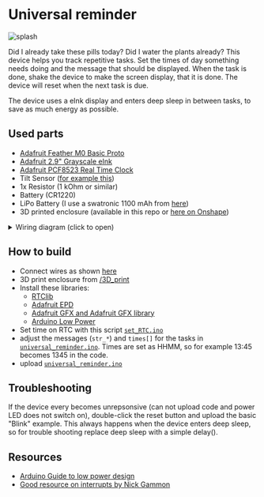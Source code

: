 
# Universal reminder

![splash](img/splash.gif)

Did I already take these pills today? Did I water the plants already? This device helps you track repetitive tasks. Set the times of day something needs doing and the message that should be displayed. When the task is done, shake the device to make the screen display, that it is done. The device will reset when the next task is due.

The device uses a eInk display and enters deep sleep in between tasks, to save as much energy as possible. 

## Used parts

- [Adafruit Feather M0 Basic Proto](https://www.adafruit.com/product/2772)
- [Adafruit 2.9" Grayscale eInk](https://www.adafruit.com/product/4777)
- [Adafruit PCF8523 Real Time Clock](https://www.adafruit.com/product/3295)
- Tilt Sensor ([for example this](https://naltronic.de/zubehoer/elek.-bauteile/sonstige/651/1x-sw-200d-vibration-erschuetterung-neigung-sensor-kugel-tilt-schalter-sw200d))
- 1x Resistor (1 kOhm or similar)
- Battery (CR1220)
- LiPo Battery (I use a swatronic 1100 mAh from [here](https://www.swaytronic.ch/SWAYTRONIC-LiPo-1S-3.7V-1100mAh-35C-70C-JST))
- 3D printed enclosure (available in this repo or [here on Onshape](https://cad.onshape.com/documents/8f49303399ef22a7e39bc2af/w/fa5502a23fe9f76c9c39dbc8/e/11aa9429d28955ad08e092fa?renderMode=0&uiState=632acc33edc92c60b2c7bdb9))

<details> 
  <summary>Wiring diagram (click to open)</summary>
   <img src="https://github.com/dogerber/universal_reminder/blob/main/img/wiring_diagram.png" />
</details>


## How to build
- Connect wires as shown [here](img/wiring_diagram.png)
- 3D print enclosure from [/3D_print](/3D_print)
- Install these libraries:
	- [RTClib](https://github.com/adafruit/RTClib)
	- [Adafruit EPD](https://github.com/adafruit/Adafruit_EPD)
	- [Adafruit GFX and Adafruit GFX library](https://github.com/adafruit/Adafruit-GFX-Library)
	- [Arduino Low Power](https://github.com/arduino-libraries/ArduinoLowPower)
- Set time on RTC with this script [```set_RTC.ino```](code/set_RTC/set_RTC.ino)
- adjust the messages (``str_*``) and ```times[]``` for the tasks in [```universal_reminder.ino```](code/universal_reminder/universal_reminder.ino). Times are set as HHMM, so for example 13:45 becomes 1345 in the code.
- upload [```universal_reminder.ino```](code/universal_reminder/universal_reminder.ino)


## Troubleshooting
If the device every becomes unrepsonsive (can not upload code and power LED does not switch on), double-click the reset button and upload the basic "Blink" example. This always happens when the device enters deep sleep, so for trouble shooting replace deep sleep with a simple delay().

## Resources
- [Arduino Guide to low power design](https://docs.arduino.cc/learn/electronics/low-power)
- [Good resource on interrupts by Nick Gammon](http://gammon.com.au/interrupts)